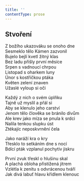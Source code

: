 ```yaml
---
title: ''
contentType: prose
---
```


## Stvoření

Z božího ukazováku se onoho dne  
Sesmeklo tělo Kámen zazvonil  
Bujelo bejlí kvetl žitný klas  
Bez ladu přišly první měsíce  
Srpen s vadnoucí chrpou  
Listopad s oharkem luny  
Únor s kostřičkou ptáka  
Květen zelení znaven  
Užaslé vyloup si oči

Každý z nich o svém úplňku  
Tajně už myslil a přál si  
Aby se klenulo jeho carství  
Jenom tělo člověka se bránilo divům  
Ale krev jako míza se pnula k srdci  
Nalila tenkou slupku úst  
Ztékajíc neposkvrnění čela

Jako naráží kra o kry  
Třesklo to setkáním dne s nocí  
Bdící pták vzplanul pochytiv jiskru

První zvuk třeskl o hlušinu skal  
A plachá obloha přistižená jitrem  
Vzlétla k zenitu s odvrácenou tváří  
Jak divá labuť hlavu křídlem klenouc
